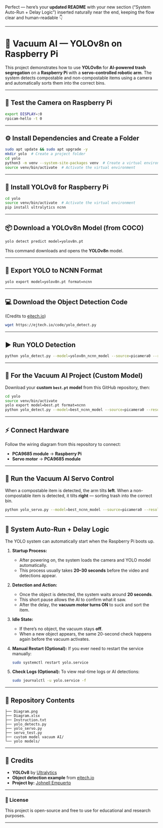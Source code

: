 Perfect — here’s your **updated README** with your new section (“System Auto-Run + Delay Logic”) inserted naturally near the end, keeping the flow clear and human-readable 👇

---

# 🧠 Vacuum AI — YOLOv8n on Raspberry Pi

This project demonstrates how to use **YOLOv8n** for **AI-powered trash segregation** on a **Raspberry Pi** with a **servo-controlled robotic arm**.
The system detects compostable and non-compostable items using a camera and automatically sorts them into the correct bins.

---

## 📸 Test the Camera on Raspberry Pi

```bash
export DISPLAY=:0
rpicam-hello -t 0
```

---

## ⚙️ Install Dependencies and Create a Folder

```bash
sudo apt update && sudo apt upgrade -y
mkdir yolo  # Create a project folder
cd yolo
python3 -m venv --system-site-packages venv  # Create a virtual environment
source venv/bin/activate  # Activate the virtual environment
```

---

## 🤖 Install YOLOv8 for Raspberry Pi

```bash
cd yolo
source venv/bin/activate  # Activate the virtual environment
pip install ultralytics ncnn
```

---

## 📦 Download a YOLOv8n Model (from COCO)

```bash
yolo detect predict model=yolov8n.pt
```

This command downloads and opens the **YOLOv8n** model.

---

## 🔄 Export YOLO to NCNN Format

```bash
yolo export model=yolov8n.pt format=ncnn
```

---

## 💻 Download the Object Detection Code

(Credits to [ejtech.io](https://ejtech.io))

```bash
wget https://ejtech.io/code/yolo_detect.py
```

---

## ▶️ Run YOLO Detection

```bash
python yolo_detect.py --model=yolov8n_ncnn_model --source=picamera0 --resolution=640x480
```

---

## 🧩 For the Vacuum AI Project (Custom Model)

Download your **custom `best.pt` model** from this GitHub repository, then:

```bash
cd yolo
source venv/bin/activate
yolo export model=best.pt format=ncnn
python yolo_detect.py --model=best_ncnn_model --source=picamera0 --resolution=640x480
```

---

## ⚡ Connect Hardware

Follow the wiring diagram from this repository to connect:

* **PCA9685 module** → **Raspberry Pi**
* **Servo motor** → **PCA9685 module**

---

## 🚀 Run the Vacuum AI Servo Control

When a compostable item is detected, the arm tilts **left**.
When a non-compostable item is detected, it tilts **right** — sorting trash into the correct bin.

```bash
python yolo_servo.py --model=best_ncnn_model --source=picamera0 --resolution=640x480
```

---

## 🔁 System Auto-Run + Delay Logic

The YOLO system can automatically start when the Raspberry Pi boots up.

1. **Startup Process:**

   * After powering on, the system loads the camera and YOLO model automatically.
   * This process usually takes **20–30 seconds** before the video and detections appear.

2. **Detection and Action:**

   * Once the object is detected, the system waits around **20 seconds**.
   * This short pause allows the AI to confirm what it saw.
   * After the delay, the **vacuum motor turns ON** to suck and sort the item.

3. **Idle State:**

   * If there’s no object, the vacuum stays **off**.
   * When a new object appears, the same 20-second check happens again before the vacuum activates.

4. **Manual Restart (Optional):**
   If you ever need to restart the service manually:

   ```bash
   sudo systemctl restart yolo.service
   ```

5. **Check Logs (Optional):**
   To view real-time logs or AI detections:

   ```bash
   sudo journalctl -u yolo.service -f
   ```

---

## 📂 Repository Contents

```
├── Diagram.png
├── Diagram.xlsx
├── Instruction.txt
├── yolo_detects.py
├── yolo_servo.py
├── servo_test.py
├── custom model vacuum AI/
└── yolo models/
```

---

## 🙌 Credits

* **YOLOv8** by [Ultralytics](https://github.com/ultralytics)
* **Object detection example** from [ejtech.io](https://ejtech.io)
* **Project by:** [Johnell Empuerto](https://github.com/Johnell-Empuerto)

---

### 🧾 License

This project is open-source and free to use for educational and research purposes.

---


